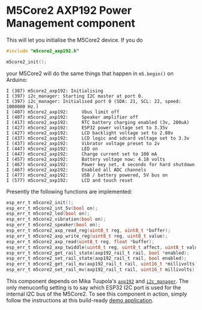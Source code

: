# M5Core2 AXP192 Power Management component

This will let you initialise the M5Core2 device. If you do

```c
#include "m5core2_axp192.h"

m5core2_init();
```

your M5Core2 will do the same things that happen in `m5.begin()` on Arduino:

```
I (387) m5core2_axp192: Initialising
I (397) i2c_manager: Starting I2C master at port 0.
I (397) i2c_manager: Initialised port 0 (SDA: 21, SCL: 22, speed: 1000000 Hz.)
I (407) m5core2_axp192: 	Vbus limit off
I (407) m5core2_axp192: 	Speaker amplifier off
I (417) m5core2_axp192: 	RTC battery charging enabled (3v, 200uA)
I (427) m5core2_axp192: 	ESP32 power voltage set to 3.35v
I (427) m5core2_axp192: 	LCD backlight voltage set to 2.80v
I (437) m5core2_axp192: 	LCD logic and sdcard voltage set to 3.3v
I (437) m5core2_axp192: 	Vibrator voltage preset to 2v
I (447) m5core2_axp192: 	LED on
I (447) m5core2_axp192: 	Charge current set to 100 mA
I (457) m5core2_axp192: 	Battery voltage now: 4.18 volts
I (467) m5core2_axp192: 	Power key set, 4 seconds for hard shutdown
I (467) m5core2_axp192: 	Enabled all ADC channels
I (477) m5core2_axp192: 	USB / battery powered, 5V bus on
I (577) m5core2_axp192: 	LCD and touch reset
```

Presently the following functions are implemented:

```c
esp_err_t m5core2_init();
esp_err_t m5core2_int_5v(bool on);
esp_err_t m5core2_led(bool on);
esp_err_t m5core2_vibration(bool on);
esp_err_t m5core2_speaker(bool on);
esp_err_t m5core2_axp_read_reg(uint8_t reg, uint8_t *buffer);
esp_err_t m5core2_axp_write_reg(uint8_t reg, uint8_t value);
esp_err_t m5core2_axp_read(uint8_t reg, float *buffer);
esp_err_t m5core2_axp_twiddle(uint8_t reg, uint8_t affect, uint8_t value);
esp_err_t m5core2_get_rail_state(axp192_rail_t rail, bool *enabled);
esp_err_t m5core2_set_rail_state(axp192_rail_t rail, bool enabled);
esp_err_t m5core2_get_rail_mv(axp192_rail_t rail, uint16_t *millivolts);
esp_err_t m5core2_set_rail_mv(axp192_rail_t rail, uint16_t millivolts);
```

This component depends on Mika Tuupola's [`axp192`](https://github.com/tuupola/axp192) and [`i2c_manager`](https://github.com/ropg/i2c_manager). The only menuconfig setting is to say which ESP32 I2C port is used for the internal I2C bus of the M5Core2. To see this component in action, simply follow the instructions at this build-ready [demo application](https://github.com/ropg/m5core2_esp-idf_demo).

